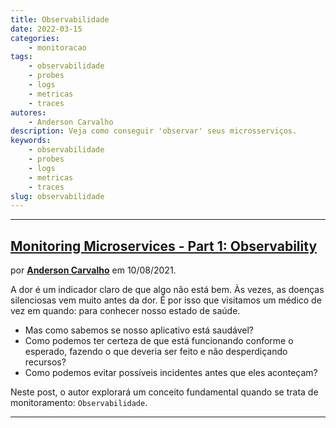 ```yaml
---
title: Observabilidade
date: 2022-03-15
categories:
    - monitoracao
tags:
    - observabilidade
    - probes
    - logs
    - metricas
    - traces
autores:
    - Anderson Carvalho
description: Veja como conseguir 'observar' seus microsserviços.
keywords:
    - observabilidade
    - probes
    - logs
    - metricas
    - traces
slug: observabilidade
---
```


---

## [Monitoring Microservices - Part 1: Observability](https://medium.com/geekculture/monitoring-microservices-part-1-observability-b2b44fa3e67e)

por [**Anderson Carvalho**](/autores/anderson-carvalho/) em 10/08/2021.

A dor é um indicador claro de que algo não está bem. Às vezes, as doenças silenciosas vem muito antes da dor. É por isso que visitamos um médico de vez em quando: para conhecer nosso estado de saúde.

- Mas como sabemos se nosso aplicativo está saudável?
- Como podemos ter certeza de que está funcionando conforme o esperado, fazendo o que deveria ser feito e não desperdiçando recursos?
- Como podemos evitar possíveis incidentes antes que eles aconteçam?

Neste post, o autor explorará um conceito fundamental quando se trata de monitoramento: `Observabilidade`.

---
